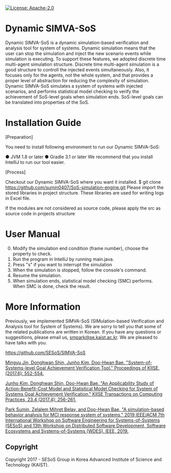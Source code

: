 [![License: Apache-2.0](https://img.shields.io/badge/License-Apache2.0-yellow.svg)](https://opensource.org/licenses/Apache-2.0)

# Dynamic SIMVA-SoS

Dynamic SIMVA-SoS is a dynamic simulation-based verification and analysis tool for system of systems. Dynamic simulation means that the user can stop the simulation and inject the new scenario events while simulation is executing. To support these features, we adopted discrete time multi-agent simulation structure. Discrete time multi-agent simulation is a good structure to controll the injected events simultaneously. Also, it focuses only for the agents, not the whole system, and that provides a proper level of abstraction for reducing the complexity of simulation. Dynamic SIMVA-SoS simulates a system of systems with injected scenarios, and performs statistical model checking to verify the achievement of SoS-level goals when simulation ends. SoS-level goals can be translated into properties of the SoS.

# Installation Guide

[Preparation]

You need to install following environment to run our Dynamic SIMVA-SoS:

● JVM 1.8 or later
● Gradle 3.1 or later
We recommend that you install IntelliJ to run our tool easier.

[Process]

Checkout our Dynamic SIMVA-SoS where you want it installed.
$ git clone https://github.com/sumin0407/SoS-simulation-engine.git
Please import the stored libraries in project structure. These libraries are used for writing logs in Excel file.

If the modules are not considered as source code, please apply the src as source code in projects structure

# User Manual
0. Modify the simulation end condition (frame number), choose the property to check.
1. Run the program in IntelliJ by running main.java.
2. Press "s" if you want to interrupt the simulation
3. When the simulation is stopped, follow the console's command.
4. Resume the simulation.
5. When simulation ends, statistical model checking (SMC) performs. When SMC is done, check the result.


# More Information

Previously, we implemented SIMVA-SoS (SIMulation-based Verification and Analysis tool for System of Systems). We are sorry to tell you that some of the related publications are written in Korean. If you have any questions or suggesitions, please email us, [smpark@se.kaist.ac.kr](mailto:smpark@se.kaist.ac.kr). We are pleased to have talks with you.

https://github.com/SESoS/SIMVA-SoS

[Mingyu Jin, Donghwan Shin, Junho Kim, Doo-Hwan Bae. "System-of-Systems-level Goal Achievement Verification Tool." Proceedings of KIISE,  (2017.6): 552-554.](http://www.dbpia.co.kr/Journal/ArticleDetail/NODE07207302)

[Junho Kim, Donghwan Shin, Doo-Hwan Bae. "An Applicability Study of Action-Benefit-Cost Model and Statistical Model Checking for System of Systems Goal Achievement Verification." KIISE Transactions on Computing Practices, 23.4 (2017.4): 256-261.](http://www.dbpia.co.kr/Journal/ArticleDetail/NODE07153954)

[Park Sumin, Zelalem Mihret Belay, and Doo-Hwan Bae. "A simulation-based behavior analysis for MCI response system of systems." 2019 IEEE/ACM 7th International Workshop on Software Engineering for Systems-of-Systems (SESoS) and 13th Workshop on Distributed Software Development, Software Ecosystems and Systems-of-Systems (WDES). IEEE, 2019.](https://ieeexplore.ieee.org/abstract/document/8882856)



## Copyright

Copyright 2017 - SESoS Group in Korea Advanced Institute of Science and Technology (KAIST).
